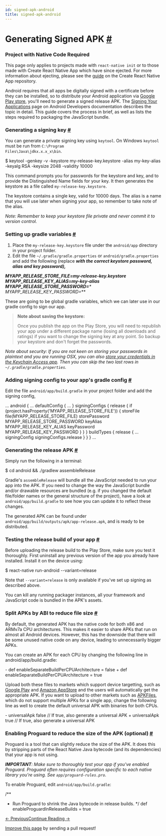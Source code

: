 ```yaml
---
id: signed-apk-android
title: signed-apk-android
---
```

<a id="content"></a><h1><a class="anchor" name="generating-signed-apk"></a>Generating Signed APK <a class="hash-link" href="docs/signed-apk-android.html#generating-signed-apk">#</a></h1><div class="banner-crna-ejected"><h3>Project with Native Code Required</h3><p>This page only applies to projects made with <code>react-native init</code> or to those made with Create React Native App which have since ejected. For more information about ejecting, please see the <a href="https://github.com/react-community/create-react-native-app/blob/master/EJECTING.md" target="_blank">guide</a> on the Create React Native App repository.</p></div><div><p>Android requires that all apps be digitally signed with a certificate before they can be installed, so to distribute your Android application via <a href="https://play.google.com/store" target="_blank">Google Play store</a>, you'll need to generate a signed release APK. The <a href="https://developer.android.com/tools/publishing/app-signing.html" target="_blank">Signing Your Applications</a> page on Android Developers documentation describes the topic in detail. This guide covers the process in brief, as well as lists the steps required to packaging the JavaScript bundle.</p><h3><a class="anchor" name="generating-a-signing-key"></a>Generating a signing key <a class="hash-link" href="docs/signed-apk-android.html#generating-a-signing-key">#</a></h3><p>You can generate a private signing key using <code>keytool</code>. On Windows <code>keytool</code> must be run from <code>C:\Program Files\Java\jdkx.x.x_x\bin</code>.</p><div class="prism language-javascript">$ keytool <span class="token operator">-</span>genkey <span class="token operator">-</span>v <span class="token operator">-</span>keystore my<span class="token operator">-</span>release<span class="token operator">-</span>key<span class="token punctuation">.</span>keystore <span class="token operator">-</span>alias my<span class="token operator">-</span>key<span class="token operator">-</span>alias <span class="token operator">-</span>keyalg RSA <span class="token operator">-</span>keysize <span class="token number">2048</span> <span class="token operator">-</span>validity <span class="token number">10000</span></div><p>This command prompts you for passwords for the keystore and key, and to provide the Distinguished Name fields for your key. It then generates the keystore as a file called <code>my-release-key.keystore</code>.</p><p>The keystore contains a single key, valid for 10000 days. The alias is a name that you will use later when signing your app, so remember to take note of the alias.</p><p><em>Note: Remember to keep your keystore file private and never commit it to version control.</em></p><h3><a class="anchor" name="setting-up-gradle-variables"></a>Setting up gradle variables <a class="hash-link" href="docs/signed-apk-android.html#setting-up-gradle-variables">#</a></h3><ol><li>Place the <code>my-release-key.keystore</code> file under the <code>android/app</code> directory in your project folder.</li><li>Edit the file <code>~/.gradle/gradle.properties</code> or <code>android/gradle.properties</code> and add the following (replace <code>*****</code> with the correct keystore password, alias and key password),</li></ol><div class="prism language-javascript">MYAPP_RELEASE_STORE_FILE<span class="token operator">=</span>my<span class="token operator">-</span>release<span class="token operator">-</span>key<span class="token punctuation">.</span>keystore
MYAPP_RELEASE_KEY_ALIAS<span class="token operator">=</span>my<span class="token operator">-</span>key<span class="token operator">-</span>alias
MYAPP_RELEASE_STORE_PASSWORD<span class="token operator">=</span><span class="token operator">**</span><span class="token operator">**</span><span class="token operator">*</span>
MYAPP_RELEASE_KEY_PASSWORD<span class="token operator">=</span><span class="token operator">**</span><span class="token operator">**</span><span class="token operator">*</span></div><p>These are going to be global gradle variables, which we can later use in our gradle config to sign our app.</p><blockquote><p><strong>Note about saving the keystore:</strong></p><p>Once you publish the app on the Play Store, you will need to republish your app under a different package name (losing all downloads and ratings) if you want to change the signing key at any point. So backup your keystore and don't forget the passwords.</p></blockquote><p><em>Note about security: If you are not keen on storing your passwords in plaintext and you are running OSX, you can also <a href="https://pilloxa.gitlab.io/posts/safer-passwords-in-gradle/" target="_blank">store your credentials in the Keychain Access app</a>. Then you can skip the two last rows in <code>~/.gradle/gradle.properties</code>.</em></p><h3><a class="anchor" name="adding-signing-config-to-your-app-s-gradle-config"></a>Adding signing config to your app's gradle config <a class="hash-link" href="docs/signed-apk-android.html#adding-signing-config-to-your-app-s-gradle-config">#</a></h3><p>Edit the file <code>android/app/build.gradle</code> in your project folder and add the signing config,</p><div class="prism language-gradle"><span class="token operator">...</span>
android <span class="token punctuation">{</span>
    <span class="token operator">...</span>
    defaultConfig <span class="token punctuation">{</span> <span class="token operator">...</span> <span class="token punctuation">}</span>
    signingConfigs <span class="token punctuation">{</span>
        release <span class="token punctuation">{</span>
            <span class="token keyword">if</span> <span class="token punctuation">(</span>project<span class="token punctuation">.</span><span class="token function">hasProperty</span><span class="token punctuation">(</span><span class="token string">'MYAPP_RELEASE_STORE_FILE'</span><span class="token punctuation">)</span><span class="token punctuation">)</span> <span class="token punctuation">{</span>
                storeFile <span class="token function">file</span><span class="token punctuation">(</span>MYAPP_RELEASE_STORE_FILE<span class="token punctuation">)</span>
                storePassword MYAPP_RELEASE_STORE_PASSWORD
                keyAlias MYAPP_RELEASE_KEY_ALIAS
                keyPassword MYAPP_RELEASE_KEY_PASSWORD
            <span class="token punctuation">}</span>
        <span class="token punctuation">}</span>
    <span class="token punctuation">}</span>
    buildTypes <span class="token punctuation">{</span>
        release <span class="token punctuation">{</span>
            <span class="token operator">...</span>
            signingConfig signingConfigs<span class="token punctuation">.</span>release
        <span class="token punctuation">}</span>
    <span class="token punctuation">}</span>
<span class="token punctuation">}</span>
<span class="token operator">...</span></div><h3><a class="anchor" name="generating-the-release-apk"></a>Generating the release APK <a class="hash-link" href="docs/signed-apk-android.html#generating-the-release-apk">#</a></h3><p>Simply run the following in a terminal:</p><div class="prism language-sh">$ cd android <span class="token operator">&amp;&amp;</span> <span class="token punctuation">.</span><span class="token operator">/</span>gradlew assembleRelease</div><p>Gradle's <code>assembleRelease</code> will bundle all the JavaScript needed to run your app into the APK. If you need to change the way the JavaScript bundle and/or drawable resources are bundled (e.g. if you changed the default file/folder names or the general structure of the project), have a look at <code>android/app/build.gradle</code> to see how you can update it to reflect these changes.</p><p>The generated APK can be found under <code>android/app/build/outputs/apk/app-release.apk</code>, and is ready to be distributed.</p><h3><a class="anchor" name="testing-the-release-build-of-your-app"></a>Testing the release build of your app <a class="hash-link" href="docs/signed-apk-android.html#testing-the-release-build-of-your-app">#</a></h3><p>Before uploading the release build to the Play Store, make sure you test it thoroughly. First uninstall any previous version of the app you already have installed. Install it on the device using:</p><div class="prism language-sh">$ react<span class="token operator">-</span>native run<span class="token operator">-</span>android <span class="token operator">--</span>variant<span class="token operator">=</span>release</div><p>Note that <code>--variant=release</code> is only available if you've set up signing as described above.</p><p>You can kill any running packager instances, all your framework and JavaScript code is bundled in the APK's assets.</p><h3><a class="anchor" name="split-apks-by-abi-to-reduce-file-size"></a>Split APKs by ABI to reduce file size <a class="hash-link" href="docs/signed-apk-android.html#split-apks-by-abi-to-reduce-file-size">#</a></h3><p>By default, the generated APK has the native code for both x86 and ARMv7a CPU architectures. This makes it easier to share APKs that run on almost all Android devices. However, this has the downside that there will be some unused native code on any device, leading to unnecessarily bigger APKs.</p><p>You can create an APK for each CPU by changing the following line in android/app/build.gradle:</p><div class="prism language-diff"><span class="token operator">-</span> def enableSeparateBuildPerCPUArchitecture <span class="token operator">=</span> <span class="token boolean">false</span>
<span class="token operator">+</span> def enableSeparateBuildPerCPUArchitecture <span class="token operator">=</span> <span class="token boolean">true</span></div><p>Upload both these files to markets which support device targetting, such as <a href="https://developer.android.com/google/play/publishing/multiple-apks.html" target="_blank">Google Play</a> and <a href="https://developer.amazon.com/docs/app-submission/getting-started-with-device-targeting.html" target="_blank">Amazon AppStore</a> and the users will automatically get the appropriate APK. If you want to upload to other markets such as <a href="https://www.apkfiles.com/" target="_blank">APKFiles</a>, which do not support multiple APKs for a single app, change the following line as well to create the default universal APK with binaries for both CPUs.</p><div class="prism language-diff"><span class="token operator">-</span> universalApk <span class="token boolean">false</span> <span class="token comment" spellcheck="true"> // If true, also generate a universal APK
</span><span class="token operator">+</span> universalApk <span class="token boolean">true</span> <span class="token comment" spellcheck="true"> // If true, also generate a universal APK</span></div><h3><a class="anchor" name="enabling-proguard-to-reduce-the-size-of-the-apk-optional"></a>Enabling Proguard to reduce the size of the APK (optional) <a class="hash-link" href="docs/signed-apk-android.html#enabling-proguard-to-reduce-the-size-of-the-apk-optional">#</a></h3><p>Proguard is a tool that can slightly reduce the size of the APK. It does this by stripping parts of the React Native Java bytecode (and its dependencies) that your app is not using.</p><p><em><strong>IMPORTANT</strong>: Make sure to thoroughly test your app if you've enabled Proguard. Proguard often requires configuration specific to each native library you're using. See <code>app/proguard-rules.pro</code>.</em></p><p>To enable Proguard, edit <code>android/app/build.gradle</code>:</p><div class="prism language-gradle"><span class="token comment" spellcheck="true">/**
 * Run Proguard to shrink the Java bytecode in release builds.
 */</span>
def enableProguardInReleaseBuilds <span class="token operator">=</span> <span class="token boolean">true</span></div></div><div class="docs-prevnext"><a class="docs-prev btn" href="docs/headless-js-android.html#content">← Previous</a><a class="docs-next btn" href="docs/android-building-from-source.html#content">Continue Reading →</a></div><p class="edit-page-block"><a target="_blank" href="https://github.com/facebook/react-native/blob/master/docs/SignedAPKAndroid.md">Improve this page</a> by sending a pull request!</p>